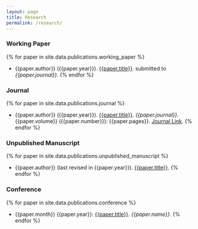 ```yaml
---
layout: page
title: Research
permalink: /research/
---
```


### Working Paper

{% for paper in site.data.publications.working_paper %}
 * {{paper.author}} ({{paper.year}}). [{{paper.title}}]({{paper.url}}). submitted to *{{paper.journal}}*.
{% endfor %}

### Journal

{% for paper in site.data.publications.journal %}
 * {{paper.author}} ({{paper.year}}). [{{paper.title}}]({{paper.pdfurl}}). *{{paper.journal}}*. {{paper.volume}} ({{paper.number}}): {{paper.pages}}. [Journal Link]({{paper.url}}).
{% endfor %}

### Unpublished Manuscript

{% for paper in site.data.publications.unpublished_manuscript %}
 * {{paper.author}} (last revised in {{paper.year}}). [{{paper.title}}]({{paper.url}}).
{% endfor %}

### Conference

{% for paper in site.data.publications.conference %}
 * {{paper.month}} {{paper.year}}: [{{paper.title}}]({{paper.url}}). *{{paper.name}}*.
{% endfor %}
